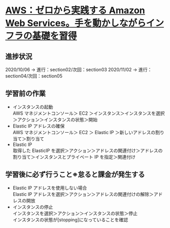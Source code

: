 # [AWS：ゼロから実践する Amazon Web Services。手を動かしながらインフラの基礎を習得](https://www.udemy.com/course/aws-and-infra/)

## 進捗状況

2020/10/06 -> 進行：section02/次回：section03
2020/11/02 -> 進行：section04/次回：section05

## 学習前の作業

- インスタンスの起動  
   AWS マネジメントコンソール＞ EC2 ＞インスタンス＞インスタンスを選択＞アクション＞インスタンスの状態＞開始
- Elastic IP アドレスの確保  
   AWS マネジメントコンソール＞ EC2 ＞ Elastic IP ＞新しいアドレスの割り当て＞割り当て
- Elastic IP  
   取得した ElasticIP を選択＞アクション＞アドレスの関連付け＞アドレスの割り当て＞インスタンスとプライベート IP を指定＞関連付け

## 学習後に必ず行うこと※怠ると課金が発生する

- Elastic IP アドレスを使用しない場合  
   Elastic IP アドレスを選択＞アクション＞アドレスの関連付けの解除＞アドレスの開放
- インスタンスの停止  
   インスタンスを選択＞アクション＞インスタンスの状態＞停止  
   インスタンスの状態が[stopping]になっていることを確認
